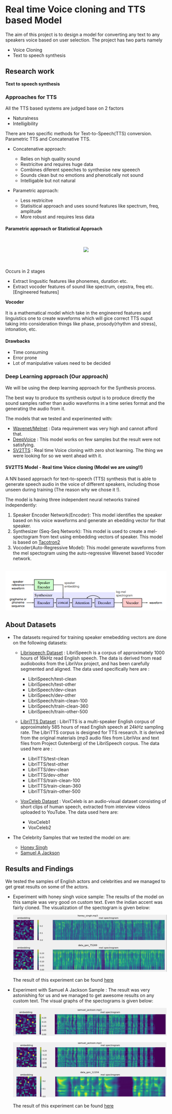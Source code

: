 # **Real time Voice cloning and TTS based Model**

The aim of this project is to design a model for converting any text to any speakers voice based on user selection. The project has two parts namely

- Voice Cloning
- Text to speech synthesis

## **Research work**

**Text to speech synthesis** <br>

### **Approaches for TTS**

All the TTS based systems are judged base on 2 factors

- Naturalness
- Intelligibility 

There are two specific methods for Text-to-Speech(TTS) conversion. Parametric TTS and Concatenative TTS.

- Concatenative approach:
    - Relies on high quality sound
    - Restricitve and requires huge data
    - Combines diferent speeches to synthesise new speeech
    - Sounds clean but no emotions and phenotically not sound
    - Intelligable but not natural

- Parametric approach:
    - Less restricitve
    - Statisitical approach and uses sound features like spectrum, freq, amplitude
    - More robust and requires less data 
    

#### Parametric approach or Statistical Approach

<br/>
<p align="center">
<img src="https://upload.wikimedia.org/wikipedia/commons/thumb/b/b5/TTS_System.svg/550px-TTS_System.svg.png"/>
</p>
<br/>
<br/>
Occurs in 2 stages

- Extract lingusitic features like phonemes, duration etc.
- Extract vocoder features of sound like spectrum, cepstra, freq etc. [Engineered features]

**Vocoder** <br/><br/>
It is a mathematical model which take in the engineered features and linguistics one to create waveforms which will gice correct TTS ouput taking into consideration things like phase, prosody(rhythm and stress), intonation, etc.

#### Drawbacks
- Time consuming
- Error prone
- Lot of manipulative values need to be decided


### **Deep Learning approach (Our approach)**

We will be using the deep learning approach for the Synthesis process.

The best way to produce tts synthesis output is to produce directly the sound samples rather than audio waveforms in a time series format and the generating the audio from it.

The models that we tested and experimented with:
- [Wavenet/Melnet](https://arxiv.org/abs/1609.03499) : Data requirement was very high and cannot afford that.
- [DeepVoice](https://arxiv.org/abs/1702.07825) : This model works on few samples but the result were not satisfying.
- [SV2TTS](https://arxiv.org/pdf/1806.04558.pdf) : Real time Voice cloning with zero shot learning. The thing we were looking for so we went ahead with it.

#### SV2TTS Model - Real time Voice cloning (Model we are using!!)

A NN based approach for text-to-speech (TTS) synthesis that is able to generate speech audio in the voice of different speakers, including those
unseen during training (The reason why we chose it !).
<br>

The model is having three independent neural networks trained independently: <br>
1. Speaker Encoder Network(Encoder): This model identifies the speaker based on his voice waveforms and generate an ebedding vector for that speaker.
2. Synthesizer (Seq-Seq Network): This model is used to create a mel-spectogram from text using embedding vectors of speaker. This model is based on [Tacotron2](https://arxiv.org/abs/1712.05884)
3. Vocoder(Auto-Regressive Model): This model generate waveforms from the mel spectogram using the auto-regressive Wavenet based Vocoder network.
<br><br>

<p align="center">
<img src="..\Assets\model_overview.PNG"/>
</p>


## **About Datasets**

- The datasets required for training speaker emebedding vectors are done on the following datasets:
    - [Librispeech Dataset](http://www.openslr.org/12/) : LibriSpeech is a corpus of approximately 1000 hours of 16kHz read English speech. The data is derived from read audiobooks from the LibriVox project, and has been carefully segmented and aligned. The data used specifically here are :
        - LibriSpeech/test-clean
        - LibriSpeech/test-other
        - LibriSpeech/dev-clean
        - LibriSpeech/dev-other
        - LibriSpeech/train-clean-100
        - LibriSpeech/train-clean-360
        - LibriSpeech/train-other-500

    - [LibriTTS Dataset](https://research.google/tools/datasets/libri-tts/) : LibriTTS is a multi-speaker English corpus of approximately 585 hours of read English speech at 24kHz sampling rate. The LibriTTS corpus is designed for TTS research. It is derived from the original materials (mp3 audio files from LibriVox and text files from Project Gutenberg) of the LibriSpeech corpus. The data used here are :
        - LibriTTS/test-clean
        - LibriTTS/test-other
        - LibriTTS/dev-clean
        - LibriTTS/dev-other
        - LibriTTS/train-clean-100
        - LibriTTS/train-clean-360
        - LibriTTS/train-other-500
    
    - [VoxCeleb Dataset](http://www.robots.ox.ac.uk/~vgg/data/voxceleb/) : VoxCeleb is an audio-visual dataset consisting of short clips of human speech, extracted from interview videos uploaded to YouTube. The data used here are:
        - VoxCeleb1
        - VoxCeleb2

- The Celebrity Samples that we tested the model on are:
    - [Honey Singh](samples/Original_Samples)
    - [Samuel A Jackson](samples/Original_Samples)


## Results and Findings

We tested the samples of English actors and celebrities and we managed to get great results on some of the actors.

- Experiment with honey singh voice sample: The results of the model on this sample was very good on custom text. Even the indian accent was fairly cloned. The visualization of the spectogram is given below:<br>
    <p align="center">
    <img src="..\Assets\Results\hs1.PNG"/>
    </p>

    The result of this experiment can be found [here](ENTER_URL_OF_AUDIO_SAMPLE)  

- Experiment with Samuel A Jackson Sample : The result was very astonishing for us and we managed to get awesome results on any custom text. The visual graphs of the spectograms is given below:<br>

    <p align="center">
    <img src="..\Assets\Results\sj1.PNG"/><br><br>
    <img src="..\Assets\Results\sj2.PNG"/>
    </p>

    The result of this experiment can be found [here](ENTER_URL_OF_AUDIO_SAMPLE)  










